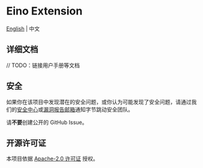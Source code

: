 # Eino Extension

[English](README.md) | 中文

## 详细文档

// TODO：链接用户手册等文档

## 安全

如果你在该项目中发现潜在的安全问题，或你认为可能发现了安全问题，请通过我们的[安全中心](https://security.bytedance.com/src)或[漏洞报告邮箱](sec@bytedance.com)通知字节跳动安全团队。

请**不要**创建公开的 GitHub Issue。

## 开源许可证

本项目依据 [Apache-2.0 许可证](LICENSE.txt) 授权。
